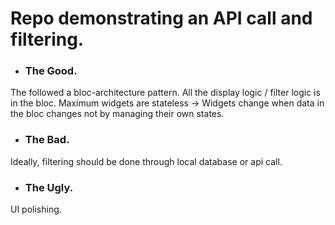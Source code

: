 # Repo demonstrating an API call and filtering.

* ### The Good.
The followed a bloc-architecture pattern.
All the display logic / filter logic is in the bloc.
Maximum widgets are stateless -> Widgets change when data in the bloc changes not by managing their own states. 

* ### The Bad.
Ideally, filtering should be done through local database or api call.

* ### The Ugly.
UI polishing.
